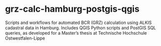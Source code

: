 # grz-calc-hamburg-postgis-qgis
Scripts and workflows for automated BCR (GRZ) calculation using ALKIS cadastral data in Hamburg. Includes QGIS Python scripts and PostGIS SQL queries, as developed for a Master’s thesis at Technische Hochschule Ostwestfalen-Lippe
